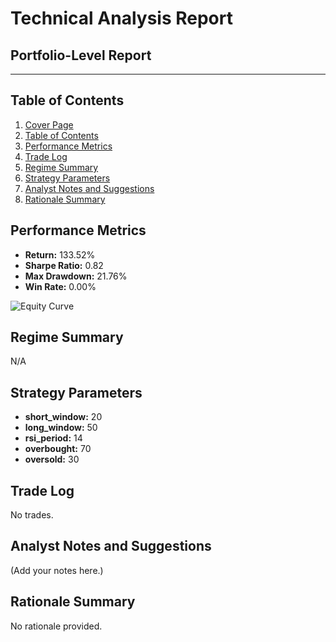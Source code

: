 # Technical Analysis Report

## Portfolio-Level Report

---

## Table of Contents

1. [Cover Page](#technical-analysis-report)
2. [Table of Contents](#table-of-contents)
3. [Performance Metrics](#performance-metrics)
4. [Trade Log](#trade-log)
5. [Regime Summary](#regime-summary)
6. [Strategy Parameters](#strategy-parameters)
7. [Analyst Notes and Suggestions](#analyst-notes-and-suggestions)
8. [Rationale Summary](#rationale-summary)

## Performance Metrics

- **Return:** 133.52%
- **Sharpe Ratio:** 0.82
- **Max Drawdown:** 21.76%
- **Win Rate:** 0.00%

![Equity Curve](plots/portfolio_equity.png)

## Regime Summary

N/A

## Strategy Parameters

- **short_window:** 20
- **long_window:** 50
- **rsi_period:** 14
- **overbought:** 70
- **oversold:** 30
## Trade Log

No trades.

## Analyst Notes and Suggestions

(Add your notes here.)

## Rationale Summary

No rationale provided.
